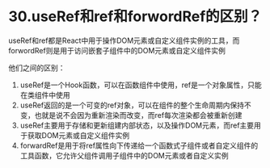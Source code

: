 # 30.useRef和ref和forwordRef的区别？

useRef和ref都是React中用于操作DOM元素或自定义组件实例的工具，而forwordRef则是用于访问嵌套子组件中的DOM元素或自定义组件实例

他们之间的区别：

1. useRef是一个Hook函数，可以在函数组件中使用，ref是一个对象属性，只能在类组件中使用
2. useRef返回的是一个可变的ref对象，可以在组件的整个生命周期内保持不变，也就是说不会因为重新渲染而改变，而ref每次渲染都会被重新创建
3. useRef主要用于存储和更新组建内部状态，以及操作DOM元素，而ref主要用于获取DOM元素或自定义组件实例
4. forwardRef是用于将ref属性向下传递给一个函数式子组件或者自定义组件的工具函数，它允许父组件调用子组件中的DOM元素或者自定义实例

